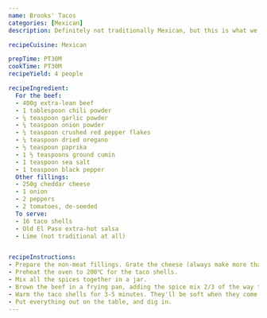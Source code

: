 ```yaml
---
name: Brooks' Tacos
categories: [Mexican]
description: Definitely not traditionally Mexican, but this is what we grew up with and brings back memories of extra-hot salsa at my grandparents.

recipeCuisine: Mexican

prepTime: PT30M
cookTime: PT30M
recipeYield: 4 people

recipeIngredient:
  For the beef:
  - 400g extra-lean beef
  - 1 tablespoon chili powder
  - ¼ teaspoon garlic powder
  - ¼ teaspoon onion powder
  - ¼ teaspoon crushed red pepper flakes
  - ¼ teaspoon dried oregano
  - ½ teaspoon paprika
  - 1 ½ teaspoons ground cumin
  - 1 teaspoon sea salt
  - 1 teaspoon black pepper
  Other fillings:
  - 250g cheddar cheese
  - 1 onion
  - 2 peppers
  - 2 tomatoes, de-seeded
  To serve:
  - 16 taco shells
  - Old El Paso extra-hot salsa
  - Lime (not traditional at all)


recipeInstructions:
- Prepare the non-meat fillings. Grate the cheese (always make more than you think you'll need). Finely dice the rest of the fillings and place in separate bowls. Squeeze a little lime over the onions to keep them fresh.
- Preheat the oven to 200℃ for the taco shells.
- Mix all the spices together in a jar. 
- Brown the beef in a frying pan, adding the spice mix 2/3 of the way through. Remove to a serving bowl.
- Warm the taco shells for 3-5 minutes. They'll be soft when they come out of the oven, and harden up as they cool.
- Put everything out on the table, and dig in.
---
```

